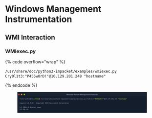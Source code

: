 # Windows Management Instrumentation

## WMI Interaction

### WMIexec.py

{% code overflow="wrap" %}
```
/usr/share/doc/python3-impacket/examples/wmiexec.py Cry0l1t3:"P455w0rD!"@10.129.201.248 "hostname"
```
{% endcode %}

<figure><img src="../.gitbook/assets/image (9) (1).png" alt=""><figcaption></figcaption></figure>

